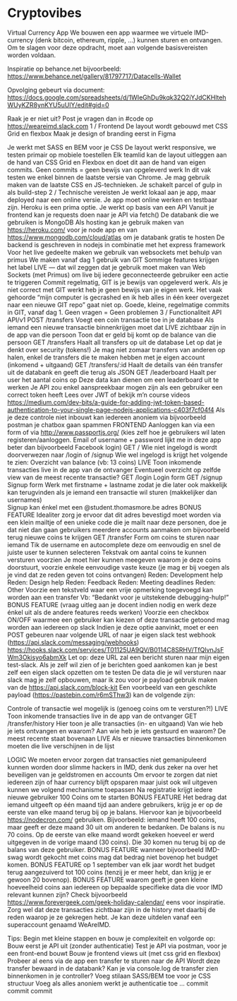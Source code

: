 # Cryptovibes

Virtual Currency App
We bouwen een app waarmee we virtuele IMD-currency (denk bitcoin, ethereum, ripple, …) kunnen sturen en ontvangen. Om te slagen voor deze opdracht, moet aan volgende basisvereisten worden voldaan.

Inspiratie op behance.net bijvoorbeeld: https://www.behance.net/gallery/81797717/Datacells-Wallet


Opvolging gebeurt via document: https://docs.google.com/spreadsheets/d/1WIeGhDu9kqk32Q2iYJdCKHltehWUyKZR8ynKYU5uUlY/edit#gid=0

Raak je er niet uit? Post je vragen dan in #code op https://weareimd.slack.com
1 / Frontend
De layout wordt gebouwd met CSS Grid en flexbox
Maak je design of branding eerst in Figma

Je werkt met SASS en BEM voor je CSS
De layout werkt responsive, we testen primair op mobiele toestellen
Elk teamlid kan de layout uitleggen aan de hand van CSS Grid en Flexbox en doet dit aan de hand van eigen commits. Geen commits = geen bewijs van opgeleverd werk
In dit vak testen we enkel binnen de laatste versie van Chrome. Je mag gebruik maken van de laatste CSS en JS-technieken.
Je schakelt parcel of gulp in als build-step
2 / Technische vereisten
Je werkt lokaal aan je app, maar deployed naar een online versie. Je app moet online werken en testbaar zijn. Heroku is een prima optie.
Je werkt op basis van een API
Vanuit je frontend kan je requests doen naar je API via fetch()
De databank die we gebruiken is MongoDB
Als hosting kan je gebruik maken van https://heroku.com/ voor je node app en van https://www.mongodb.com/cloud/atlas om je databank gratis te hosten
De backend is geschreven in nodejs in combinatie met het express framework
Voor het live gedeelte maken we gebruik van websockets met behulp van primus
We maken vanaf dag 1 gebruik van GIT
Sommige features krijgen het label  LIVE  — dat wil zeggen dat je gebruik moet maken van Web Sockets (met Primus) om live bij iedere geconnecteerde gebruiker een actie te triggeren 
Commit regelmatig, GIT is je bewijs van opgeleverd werk. Als je niet correct met GIT werkt heb je geen bewijs van je eigen werk. Het vaak gehoorde “mijn computer is gecrashed en ik heb alles in één keer overgezet naar een nieuwe GIT repo” gaat niet op. Goede, kleine, regelmatige commits in GIT, vanaf dag 1. 
Geen vragen = Geen problemen
3 / Functionaliteit
API
API/v1 
POST /transfers
Voegt een coin transactie toe in je database
Als iemand een nieuwe transactie binnenkrijgen moet dat  LIVE  zichtbaar zijn in de app van die persoon 
Toon dat er geld bij komt op de balance van die persoon
GET /transfers
Haalt all transfers op uit de database 
Let op dat je denkt over security (tokens!)
Je mag niet zomaar transfers van anderen op halen, enkel de transfers die te maken hebben met je eigen account (inkomend + uitgaand)
GET /transfers/:id
Haalt de details van één transfer uit de databank en geeft die terug als JSON
GET /leaderboard
Haalt per user het aantal coins op
Deze data kan dienen om een leaderboard uit te werken
Je API zou enkel aanspreekbaar mogen zijn als een gebruiker een correct token heeft
Lees over JWT of bekijk m’n course videos 
https://medium.com/dev-bits/a-guide-for-adding-jwt-token-based-authentication-to-your-single-page-nodejs-applications-c403f7cf04f4
Als je deze controle niet inbouwt kan iedereen anoniem via bijvoorbeeld postman je chatbox gaan spammen
FRONTEND
Aanloggen kan via een form of via http://www.passportjs.org/ (kies zelf hoe je gebruikers wil laten registeren/aanloggen. Email of username + password lijkt me in deze app beter dan bijvoorbeeld Facebook login)
GET /
Wie niet ingelogd is wordt doorverwezen naar /login of /signup
Wie wel ingelogd is krijgt het volgende te zien:
Overzicht van balance (vb: 13 coins)
 LIVE  Toon inkomende transacties live in de app van de ontvanger
Eventueel overzicht op zelfde view van de meest recente transactie?
GET /login
Login form
GET /signup
Signup form
Werk met firstname + lastname zodat je die later ook makkelijk kan terugvinden als je iemand een transactie wil sturen (makkelijker dan usernames)	
Signup kan énkel met een @student.thomasmore.be adres
BONUS FEATURE Idealiter zorg je ervoor dat dit adres bevestigd moet worden via een klein mailtje of een unieke code die je mailt naar deze personen, doe je dat niet dan gaan gebruikers meerdere accounts aanmaken om bijvoorbeeld terug nieuwe coins te krijgen
GET /transfer
Form om coins te sturen naar iemand
Tik de username en autocomplete deze om eenvoudig en snel de juiste user te kunnen selecteren
Tekstvak om aantal coins te kunnen versturen voorzien
Je moet hier kunnen meegeven waarom je deze coins doorstuurt, voorzie enkele eenvoudige vaste keuze (je mag er bij voegen als je vind dat ze reden geven tot coins ontvangen)
Reden: Development help
Reden: Design help
Reden: Feedback
Reden: Meeting deadlines
Reden: Other
Voorzie een tekstveld waar een vrije opmerking toegevoegd kan worden aan een transfer
Vb: “Bedankt voor je uitstekende debugging-hulp!”
BONUS FEATURE (vraag uitleg aan je docent indien nodig en werk deze énkel uit als de andere features reeds werken)
Voorzie een checkbox ON/OFF waarmee een gebruiker kan kiezen of deze transactie getoond mag worden aan iedereen op slack
Indien je deze optie aanvinkt, moet er een POST gebeuren naar volgende URL of naar je eigen slack test webhook (https://api.slack.com/messaging/webhooks)
https://hooks.slack.com/services/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
Let op: deze URL zal een bericht sturen naar mijn eigen test-slack. Als je zelf wil zien of je berichten goed aankomen kan je best zelf een eigen slack opzetten om te testen
De data die je wil versturen naar slack mag je zelf opbouwen, maar ik zou voor je payload gebruik maken van de https://api.slack.com/block-kit
Een voorbeeld van een geschikte payload (https://pastebin.com/r6mSThw3) kan de volgende zijn:



Controle of transactie wel mogelijk is (genoeg coins om te versturen?!)
 LIVE  Toon inkomende transacties live in de app van de ontvanger
GET /transfer/history
Hier toon je alle transacties (in- en uitgaand)
Van wie heb je iets ontvangen en waarom?
Aan wie heb je iets gestuurd en waarom?
De meest recente staat bovenaan
 LIVE  Als er nieuwe transacties binnenkomen moeten die live verschijnen in de lijst

LOGIC
We moeten ervoor zorgen dat transacties niet gemanipuleerd kunnen worden door slimme hackers in IMD, denk dus zeker na over het beveiligen van je geldstromen en accounts
Om ervoor te zorgen dat niet iedereen zijn of haar currency blijft opsparen maar juist ook wil uitgeven kunnen we volgend mechanisme toepassen
Na registratie krijgt iedere nieuwe gebruiker 100 Coins om te starten
BONUS FEATURE Het bedrag dat iemand uitgeeft op één maand tijd aan andere gebruikers, krijg je er op de eerste van elke maand terug bij op je balans. Hiervoor kan je bijvoorbeeld https://nodecron.com/ gebruiken. 
Bijvoorbeeld: iemand heeft 100 coins, maar geeft er deze maand 30 uit om anderen te bedanken. De balans is nu 70 coins. Op de eerste van elke maand wordt gekeken hoeveel er werd uitgegeven in de vorige maand (30 coins). Die 30 komen nu terug bij op de balans van deze gebruiker.
BONUS FEATURE wanneer bijvoorbeeld IMD-swag wordt gekocht met coins mag dat bedrag niet bovenop het budget komen. 
BONUS FEATURE  op 1 september van elk jaar wordt het budget terug aangezuiverd tot 100 coins (tenzij je er meer hebt, dan krijg je er gewoon 20 bovenop). 
BONUS FEATURE waarom geeft je geen kleine hoeveelheid coins aan iedereen op bepaalde specifieke data die voor IMD relevant kunnen zijn? Check bijvoorbeeld https://www.forevergeek.com/geek-holiday-calendar/ eens voor inspiratie. Zorg wel dat deze transacties zichtbaar zijn in de history met daarbij de reden waarop je ze gekregen hebt. Je kan deze uitdelen vanaf een superaccount genaamd WeAreIMD.

Tips: 
Begin met kleine stappen en bouw je complexiteit en volgorde op:
Bouw eerst je API uit (zonder authenticatie)
Test je API via postman, voor je een front-end bouwt
Bouw je frontend views uit (met css grid en flexbox)
Probeer al eens via de app een transfer te sturen naar de API
Wordt deze transfer bewaard in de databank?
Kan je via console.log de transfer zien binnenkomen in je controller?
Voeg stilaan SASS/BEM toe voor je CSS structuur 
Voeg als alles anoniem werkt je authenticatie toe
… commit commit commit
